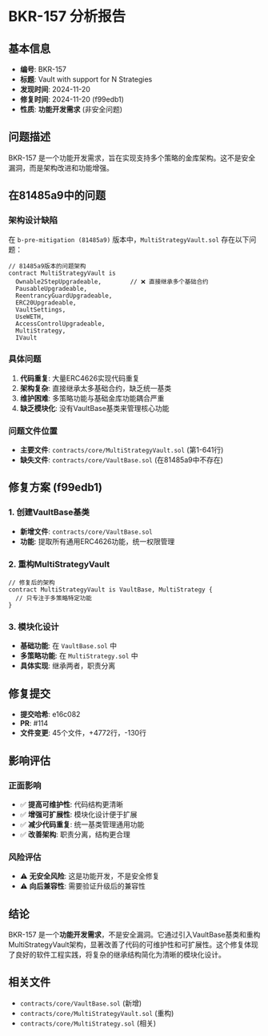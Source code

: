 # BKR-157 分析报告

## 基本信息
- **编号**: BKR-157
- **标题**: Vault with support for N Strategies
- **发现时间**: 2024-11-20
- **修复时间**: 2024-11-20 (f99edb1)
- **性质**: **功能开发需求** (非安全问题)

## 问题描述
BKR-157 是一个功能开发需求，旨在实现支持多个策略的金库架构。这不是安全漏洞，而是架构改进和功能增强。

## 在81485a9中的问题
### 架构设计缺陷
在 `b-pre-mitigation (81485a9)` 版本中，`MultiStrategyVault.sol` 存在以下问题：

```solidity
// 81485a9版本的问题架构
contract MultiStrategyVault is
  Ownable2StepUpgradeable,        // ❌ 直接继承多个基础合约
  PausableUpgradeable,
  ReentrancyGuardUpgradeable,
  ERC20Upgradeable,
  VaultSettings,
  UseWETH,
  AccessControlUpgradeable,
  MultiStrategy,
  IVault
```

### 具体问题
1. **代码重复**: 大量ERC4626实现代码重复
2. **架构复杂**: 直接继承太多基础合约，缺乏统一基类
3. **维护困难**: 多策略功能与基础金库功能耦合严重
4. **缺乏模块化**: 没有VaultBase基类来管理核心功能

### 问题文件位置
- **主要文件**: `contracts/core/MultiStrategyVault.sol` (第1-641行)
- **缺失文件**: `contracts/core/VaultBase.sol` (在81485a9中不存在)

## 修复方案 (f99edb1)
### 1. 创建VaultBase基类
- **新增文件**: `contracts/core/VaultBase.sol`
- **功能**: 提取所有通用ERC4626功能，统一权限管理

### 2. 重构MultiStrategyVault
```solidity
// 修复后的架构
contract MultiStrategyVault is VaultBase, MultiStrategy {
  // 只专注于多策略特定功能
}
```

### 3. 模块化设计
- **基础功能**: 在 `VaultBase.sol` 中
- **多策略功能**: 在 `MultiStrategy.sol` 中
- **具体实现**: 继承两者，职责分离

## 修复提交
- **提交哈希**: e16c082
- **PR**: #114
- **文件变更**: 45个文件，+4772行，-130行

## 影响评估
### 正面影响
- ✅ **提高可维护性**: 代码结构更清晰
- ✅ **增强可扩展性**: 模块化设计便于扩展
- ✅ **减少代码重复**: 统一基类管理通用功能
- ✅ **改善架构**: 职责分离，结构更合理

### 风险评估
- ⚠️ **无安全风险**: 这是功能开发，不是安全修复
- ⚠️ **向后兼容性**: 需要验证升级后的兼容性

## 结论
BKR-157 是一个**功能开发需求**，不是安全漏洞。它通过引入VaultBase基类和重构MultiStrategyVault架构，显著改善了代码的可维护性和可扩展性。这个修复体现了良好的软件工程实践，将复杂的继承结构简化为清晰的模块化设计。

## 相关文件
- `contracts/core/VaultBase.sol` (新增)
- `contracts/core/MultiStrategyVault.sol` (重构)
- `contracts/core/MultiStrategy.sol` (相关)
